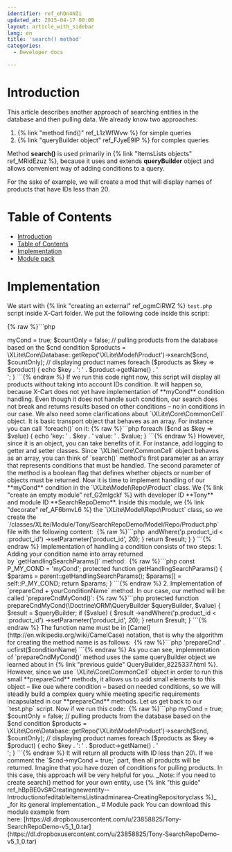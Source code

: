 ```yaml
---
identifier: ref_ehDn4NIi
updated_at: 2015-04-17 00:00
layout: article_with_sidebar
lang: en
title: 'search() method'
categories:
  - Developer docs

---
```



# Introduction

This article describes another approach of searching entities in the database and then pulling data. We already know two approaches:

1.  {% link "method find()" ref_L1zWfWvw %} for simple queries
2.  {% link "queryBuilder object" ref_FJyeE9lP %} for complex queries

Method **search()** is used primarily in {% link "ItemsLists objects" ref_MRidEzuz %}, because it uses and extends **queryBuilder** object and allows convenient way of adding conditions to a query.

For the sake of example, we will create a mod that will display names of products that have IDs less than 20.

# Table of Contents

*   [Introduction](#introduction)
*   [Table of Contents](#table-of-contents)
*   [Implementation](#implementation)
*   [Module pack](#module-pack)

# Implementation

We start with {% link "creating an external" ref_ogmCiRWZ %} `test.php` script inside X-Cart folder. We put the following code inside this script: 

{% raw %}```php
<?php

//X-Cart initializtion
require_once 'top.inc.php';

// defining condition object
$cnd = new \XLite\Core\CommonCell();
$cnd->myCond = true;

$countOnly = false;

// pulling products from the database based on the $cnd condition
$products = \XLite\Core\Database::getRepo('\XLite\Model\Product')->search($cnd, $countOnly);

// displaying product names
foreach ($products as $key => $product) {
    echo $key . ': ' . $product->getName() . '<br />';
}
```{% endraw %}

If we run this code right now, this script will display all products without taking into account IDs condition. It will happen so, because X-Cart does not yet have implementation of **myCond** condition handling. Even though it does not handle such condition, our search does not break and returns results based on other conditions – no in conditions in our case.

We also need some clarifications about `\XLite\Core\CommonCell` object. It is basic transport object that behaves as an array. For instance you can call `foreach()` on it:

{% raw %}```php
foreach ($cnd as $key => $value) {
	echo 'key: ' . $key . ' value: ' . $value;
}
```{% endraw %}

However, since it is an object, you can take benefits of it. For instance, add logging to getter and setter classes.

Since `\XLite\Core\CommonCell` object behaves as an array, you can think of `search()` method's first parameter as an array that represents conditions that must be handled. The second parameter of the method is a boolean flag that defines whether objects or number of objects must be returned.

Now it is time to implement handling of our **myCond** condition in the `\XLite\Model\Repo\Product` class. We {% link "create an empty module" ref_G2mlgckf %} with developer ID **Tony** and module ID **SearchRepoDemo**. Inside this module, we {% link "decorate" ref_AF6bmvL6 %} the `\XLite\Model\Repo\Product` class, so we create the `<X-Cart>/classes/XLite/Module/Tony/SearchRepoDemo/Model/Repo/Product.php` file with the following content: 

{% raw %}```php
 <?php
// vim: set ts=4 sw=4 sts=4 et:

namespace XLite\Module\Tony\SearchRepoDemo\Model\Repo;

/**
 * The "product" model repository
 */
abstract class Product extends \XLite\Model\Repo\Product implements \XLite\Base\IDecorator
{
    const P_MY_COND = 'myCond';

    protected function getHandlingSearchParams()
    {
        $params = parent::getHandlingSearchParams();
        $params[] = self::P_MY_COND;
        return $params;
    }

    protected function prepareCndMyCond(\Doctrine\ORM\QueryBuilder $queryBuilder, $value)
    {
        $result = $queryBuilder;
        if ($value) {
            $result
                ->andWhere('p.product_id < :product_id')
                ->setParameter('product_id', 20);
        }

        return $result;
    }
}
```{% endraw %}

Implementation of handling a condition consists of two steps:

1.  Adding your condition name into array returned by `getHandlingSearchParams()` method: 

    {% raw %}```php
        const P_MY_COND = 'myCond';

        protected function getHandlingSearchParams()
        {
            $params = parent::getHandlingSearchParams();

            $params[] = self::P_MY_COND;

            return $params;
        }
    ```{% endraw %}

2.  Implementation of `prepareCnd + yourConditionName` method. In our case, our method will be called `prepareCndMyCond()`:

    {% raw %}```php
        protected function prepareCndMyCond(\Doctrine\ORM\QueryBuilder $queryBuilder, $value)
        {
            $result = $queryBuilder;

            if ($value) {
                $result
                    ->andWhere('p.product_id < :product_id')
                    ->setParameter('product_id', 20);
            }

            return $result;
        }
    ```{% endraw %}

    The function name must be in [Camel](http://en.wikipedia.org/wiki/CamelCase) notation, that is why the algorithm for creating the method name is as follows: 

    {% raw %}```php
    'prepareCnd' . ucfirst($conditionName)
    ```{% endraw %}

    As you can see, implementation of `prepareCndMyCond()` method uses the same queryBuilder object we learned about in {% link "previous guide" QueryBuilder_8225337.html %}. However, since we use `\XLite\Core\CommonCell` object in order to run this small **prepareCnd** methods, it allows us to add small elements to this object – like oue where condition – based on needed conditions, so we will steadily build a complex query while meeting specific requirements incapsulated in our **prepareCnd** methods.

Let us get back to our `test.php` script. Now if we run this code: 

{% raw %}```php
<?php
//X-Cart initializtion
require_once 'top.inc.php';

// defining condition object
$cnd = new \XLite\Core\CommonCell();
$cnd->myCond = true;

$countOnly = false;

// pulling products from the database based on the $cnd condition
$products = \XLite\Core\Database::getRepo('\XLite\Model\Product')->search($cnd, $countOnly);

// displaying product names
foreach ($products as $key => $product) {
    echo $key . ': ' . $product->getName() . '<br />';
}
```{% endraw %}

It will return all products with ID less than 20\. If we comment the `$cnd->myCond = true;` part, then all products will be returned.

Imagine that you have dozen of conditions for pulling products. In this case, this approach will be very helpful for you.

_Note: if you need to create search() method for your own entity, use {% link "this guide" ref_hBpBE0vS#Creatingnewentity--IntroductionofeditableItemsListinadminarea-CreatingRepositoryclass %}_ _for its general implementation._

# Module pack

You can download this module example from here: [https://dl.dropboxusercontent.com/u/23858825/Tony-SearchRepoDemo-v5_1_0.tar](https://dl.dropboxusercontent.com/u/23858825/Tony-SearchRepoDemo-v5_1_0.tar)